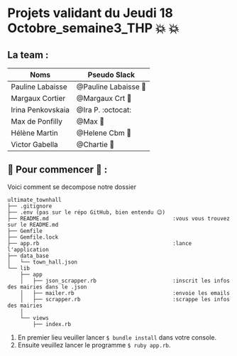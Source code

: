 # Projets validant du Jeudi 18 Octobre_semaine3_THP :collision: :collision:


## La team :

Noms | Pseudo Slack
------------ | -------------
Pauline Labaisse | @Pauline Labaisse :baby_chick:
Margaux Cortier | @Margaux Crt :penguin:
Irina Penkovskaia | @Ira P. :octocat:
Max de Ponfilly | @Max :tiger:
Hélène Martin | @Helene Cbm :panda_face:
Victor Gabella | @Chartie :bear:


## :floppy_disk: Pour commencer :floppy_disk: : 

Voici comment se decompose notre dossier 

```
ultimate_townhall
├── .gitignore
├── .env (pas sur le répo GitHub, bien entendu 😉)
├── README.md 										:vous vous trouvez sur le README.md
├── Gemfile												
├── Gemfile.lock
├── app.rb 											:lance l'application
├── data_base
│   └── town_hall.json
└── lib
    ├── app
    │   ├── json_scrapper.rb 						:inscrit les infos des mairies dans le .json
    │   ├── mailer.rb 								:envoie les emails
    │   ├── scrapper.rb 							:scrappe les infos des mairies
    │ 
    └── views
        ├── index.rb
```

1. En premier lieu veuiller lancer `$ bundle install` dans votre console.
2. Ensuite veuillez lancer le programme `$ ruby app.rb`.



